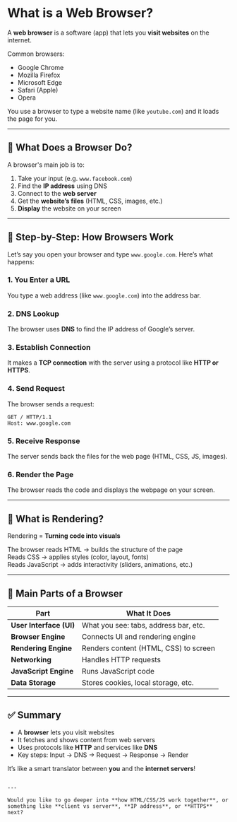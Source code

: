 # What is a Web Browser?

A **web browser** is a software (app) that lets you **visit websites** on the internet.

Common browsers:
- Google Chrome
- Mozilla Firefox
- Microsoft Edge
- Safari (Apple)
- Opera

You use a browser to type a website name (like `youtube.com`) and it loads the page for you.

---

## 🧠 What Does a Browser Do?

A browser's main job is to:

1. Take your input (e.g. `www.facebook.com`)
2. Find the **IP address** using DNS
3. Connect to the **web server**
4. Get the **website’s files** (HTML, CSS, images, etc.)
5. **Display** the website on your screen

---

## 🔄 Step-by-Step: How Browsers Work

Let’s say you open your browser and type `www.google.com`. Here’s what happens:

### 1. **You Enter a URL**
You type a web address (like `www.google.com`) into the address bar.

### 2. **DNS Lookup**
The browser uses **DNS** to find the IP address of Google’s server.

### 3. **Establish Connection**
It makes a **TCP connection** with the server using a protocol like **HTTP or HTTPS**.

### 4. **Send Request**
The browser sends a request:
```
GET / HTTP/1.1
Host: www.google.com
```

### 5. **Receive Response**
The server sends back the files for the web page (HTML, CSS, JS, images).

### 6. **Render the Page**
The browser reads the code and displays the webpage on your screen.

---

## 🧱 What is Rendering?

Rendering = **Turning code into visuals**

The browser reads HTML → builds the structure of the page  
Reads CSS → applies styles (color, layout, fonts)  
Reads JavaScript → adds interactivity (sliders, animations, etc.)

---

## 🎨 Main Parts of a Browser

| Part                | What It Does |
|---------------------|--------------|
| **User Interface (UI)** | What you see: tabs, address bar, etc. |
| **Browser Engine**      | Connects UI and rendering engine |
| **Rendering Engine**    | Renders content (HTML, CSS) to screen |
| **Networking**          | Handles HTTP requests |
| **JavaScript Engine**   | Runs JavaScript code |
| **Data Storage**        | Stores cookies, local storage, etc. |

---

## ✅ Summary

- A **browser** lets you visit websites
- It fetches and shows content from web servers
- Uses protocols like **HTTP** and services like **DNS**
- Key steps: Input → DNS → Request → Response → Render

It’s like a smart translator between **you** and the **internet servers**!

```

---

Would you like to go deeper into **how HTML/CSS/JS work together**, or something like **client vs server**, **IP address**, or **HTTPS** next?
